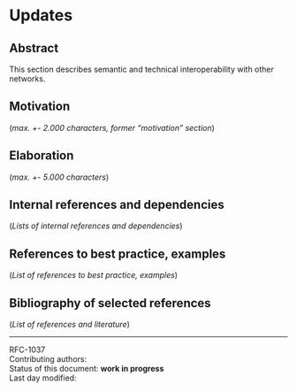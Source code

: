 # Updates

## Abstract

This section describes semantic and technical interoperability with other networks.
    
## Motivation

(*max. +- 2.000 characters, former “motivation” section*) 
    
## Elaboration

(*max. +- 5.000 characters*)
    
## Internal references and dependencies

(*Lists of internal references and dependencies*)
    
## References to best practice, examples  

(*List of references to best practice, examples*) 
	
## Bibliography of selected references

(*List of references and literature*)

-----

RFC-1037   
Contributing authors:   
Status of this document: **work in progress**  
Last day modified:   